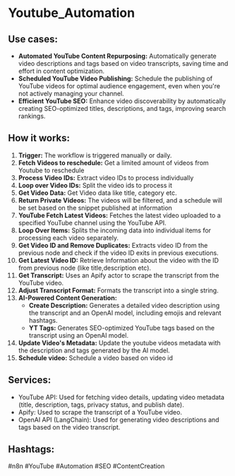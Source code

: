 # Youtube_Automation

## Use cases:

- **Automated YouTube Content Repurposing:** Automatically generate video descriptions and tags based on video transcripts, saving time and effort in content optimization.
- **Scheduled YouTube Video Publishing:** Schedule the publishing of YouTube videos for optimal audience engagement, even when you're not actively managing your channel.
- **Efficient YouTube SEO:** Enhance video discoverability by automatically creating SEO-optimized titles, descriptions, and tags, improving search rankings.

## How it works:

1.  **Trigger:** The workflow is triggered manually or daily.
2.  **Fetch Videos to reschedule:** Get a limited amount of videos from Youtube to reschedule
3.  **Process Video IDs:** Extract video IDs to process individually
4.  **Loop over Video IDs:** Split the video ids to process it
5.  **Get Video Data:** Get Video data like title, category etc.
6.  **Return Private Videos:** The videos will be filtered, and a schedule will be set based on the snippet published at information
7.  **YouTube Fetch Latest Videos:** Fetches the latest video uploaded to a specified YouTube channel using the YouTube API.
8.  **Loop Over Items:** Splits the incoming data into individual items for processing each video separately.
9.  **Get Video ID and Remove Duplicates:** Extracts video ID from the previous node and check if the video ID exits in previous executions.
10. **Get Latest Video ID:** Retrieve Information about the video with the ID from previous node (like title,description etc).
11. **Get Transcript:** Uses an Apify actor to scrape the transcript from the YouTube video.
12. **Adjust Transcript Format:** Formats the transcript into a single string.
13. **AI-Powered Content Generation:**
    -   **Create Description:** Generates a detailed video description using the transcript and an OpenAI model, including emojis and relevant hashtags.
    -   **YT Tags:** Generates SEO-optimized YouTube tags based on the transcript using an OpenAI model.
14. **Update Video's Metadata:** Update the youtube videos metadata with the description and tags generated by the AI model.
15. **Schedule video:** Schedule a video based on video id

## Services:

-   YouTube API: Used for fetching video details, updating video metadata (title, description, tags, privacy status, and publish date).
-   Apify: Used to scrape the transcript of a YouTube video.
-   OpenAI API (LangChain): Used for generating video descriptions and tags based on the video transcript.

## Hashtags:

#n8n #YouTube #Automation #SEO #ContentCreation
